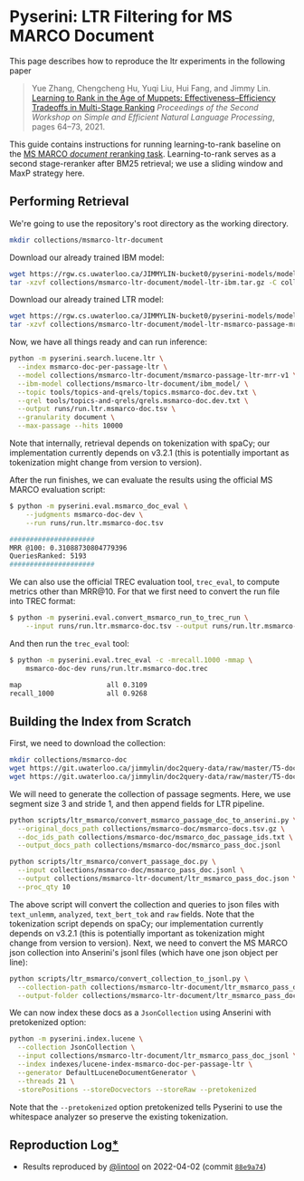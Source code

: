 # Pyserini: LTR Filtering for MS MARCO Document

This page describes how to reproduce the ltr experiments in the following paper

> Yue Zhang, Chengcheng Hu, Yuqi Liu, Hui Fang, and Jimmy Lin. [Learning to Rank in the Age of Muppets: Effectiveness–Efficiency Tradeoffs in Multi-Stage Ranking](https://aclanthology.org/2021.sustainlp-1.8) _Proceedings of the Second Workshop on Simple and Efficient Natural Language Processing_, pages 64–73, 2021.

This guide contains instructions for running learning-to-rank baseline on the [MS MARCO *document* reranking task](https://microsoft.github.io/msmarco/).
Learning-to-rank serves as a second stage-reranker after BM25 retrieval; we use a sliding window and MaxP strategy here.

## Performing Retrieval

We're going to use the repository's root directory as the working directory. 

```bash
mkdir collections/msmarco-ltr-document
```

Download our already trained IBM model:

```bash
wget https://rgw.cs.uwaterloo.ca/JIMMYLIN-bucket0/pyserini-models/model-ltr-ibm.tar.gz -P collections/msmarco-ltr-document/
tar -xzvf collections/msmarco-ltr-document/model-ltr-ibm.tar.gz -C collections/msmarco-ltr-document/
```

Download our already trained LTR model:

```bash
wget https://rgw.cs.uwaterloo.ca/JIMMYLIN-bucket0/pyserini-models/model-ltr-msmarco-passage-mrr-v1.tar.gz -P collections/msmarco-ltr-document/
tar -xzvf collections/msmarco-ltr-document/model-ltr-msmarco-passage-mrr-v1.tar.gz -C collections/msmarco-ltr-document/
```

Now, we have all things ready and can run inference:

```bash
python -m pyserini.search.lucene.ltr \
  --index msmarco-doc-per-passage-ltr \
  --model collections/msmarco-ltr-document/msmarco-passage-ltr-mrr-v1 \
  --ibm-model collections/msmarco-ltr-document/ibm_model/ \
  --topic tools/topics-and-qrels/topics.msmarco-doc.dev.txt \
  --qrel tools/topics-and-qrels/qrels.msmarco-doc.dev.txt \
  --output runs/run.ltr.msmarco-doc.tsv \
  --granularity document \
  --max-passage --hits 10000
```

Note that internally, retrieval depends on tokenization with spaCy; our implementation currently depends on v3.2.1 (this is potentially important as tokenization might change from version to version).

After the run finishes, we can evaluate the results using the official MS MARCO evaluation script:

```bash
$ python -m pyserini.eval.msmarco_doc_eval \
    --judgments msmarco-doc-dev \
    --run runs/run.ltr.msmarco-doc.tsv

#####################
MRR @100: 0.31088730804779396
QueriesRanked: 5193
#####################
```

We can also use the official TREC evaluation tool, `trec_eval`, to compute metrics other than MRR@10.
For that we first need to convert the run file into TREC format:

```bash
$ python -m pyserini.eval.convert_msmarco_run_to_trec_run \
    --input runs/run.ltr.msmarco-doc.tsv --output runs/run.ltr.msmarco-doc.trec
```

And then run the `trec_eval` tool:

```bash
$ python -m pyserini.eval.trec_eval -c -mrecall.1000 -mmap \
    msmarco-doc-dev runs/run.ltr.msmarco-doc.trec

map                   	all	0.3109
recall_1000           	all	0.9268
```

## Building the Index from Scratch

First, we need to download the collection:

```bash
mkdir collections/msmarco-doc
wget https://git.uwaterloo.ca/jimmylin/doc2query-data/raw/master/T5-doc/msmarco-docs.tsv.gz -P collections/msmarco-doc
wget https://git.uwaterloo.ca/jimmylin/doc2query-data/raw/master/T5-doc/msmarco_doc_passage_ids.txt -P collections/msmarco-doc
```

We will need to generate the collection of passage segments.
Here, we use segment size 3 and stride 1, and then append fields for LTR pipeline.

```bash
python scripts/ltr_msmarco/convert_msmarco_passage_doc_to_anserini.py \
  --original_docs_path collections/msmarco-doc/msmarco-docs.tsv.gz \
  --doc_ids_path collections/msmarco-doc/msmarco_doc_passage_ids.txt \
  --output_docs_path collections/msmarco-doc/msmarco_pass_doc.jsonl

python scripts/ltr_msmarco/convert_passage_doc.py \
  --input collections/msmarco-doc/msmarco_pass_doc.jsonl \
  --output collections/msmarco-ltr-document/ltr_msmarco_pass_doc.json \
  --proc_qty 10
```

The above script will convert the collection and queries to json files with `text_unlemm`, `analyzed`, `text_bert_tok` and `raw` fields.
Note that the tokenization script depends on spaCy; our implementation currently depends on v3.2.1 (this is potentially important as tokenization might change from version to version).
Next, we need to convert the MS MARCO json collection into Anserini's jsonl files (which have one json object per line):

```bash
python scripts/ltr_msmarco/convert_collection_to_jsonl.py \
  --collection-path collections/msmarco-ltr-document/ltr_msmarco_pass_doc.json \
  --output-folder collections/msmarco-ltr-document/ltr_msmarco_pass_doc_jsonl  
```

We can now index these docs as a `JsonCollection` using Anserini with pretokenized option:

```bash
python -m pyserini.index.lucene \
  --collection JsonCollection \
  --input collections/msmarco-ltr-document/ltr_msmarco_pass_doc_jsonl \
  --index indexes/lucene-index-msmarco-doc-per-passage-ltr \
  --generator DefaultLuceneDocumentGenerator \
  --threads 21 \
  -storePositions --storeDocvectors --storeRaw --pretokenized
```

Note that the `--pretokenized` option pretokenized tells Pyserini to use the whitespace analyzer so preserve the existing tokenization.

## Reproduction Log[*](reproducibility.md)

+ Results reproduced by [@lintool](https://github.com/lintool) on 2022-04-02 (commit [`88e9a74`](https://github.com/castorini/pyserini/commit/88e9a74c17013217de714e50044a51513c46c87e))
